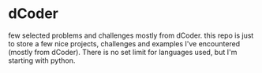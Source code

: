 # dCoder
few selected problems and challenges mostly from dCoder.
this repo is just to store a few nice projects, challenges and examples I've encountered (mostly from dCoder).
There is no set limit for languages used, but I'm starting with python.
